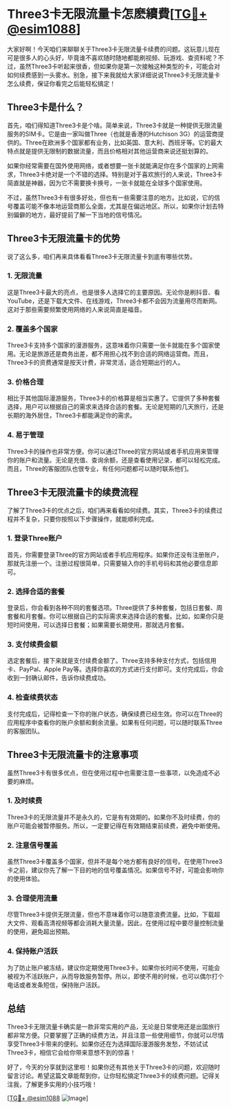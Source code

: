 # Three3卡无限流量卡怎麽續費[[TG💪+ @esim1088](https://t.me/s/esim1088)]

大家好啊！今天咱们来聊聊关于Three3卡无限流量卡续费的问题。这玩意儿现在可是很多人的心头好，毕竟谁不喜欢随时随地都能刷视频、玩游戏、查资料呢？不过，虽然Three3卡听起来很香，但如果你是第一次接触这种类型的卡，可能会对如何续费感到一头雾水。别急，接下来我就给大家详细说说Three3卡无限流量卡怎么续费，保证你看完之后能轻松搞定！

## Three3卡是什么？

首先，咱们得知道Three3卡是个啥。简单来说，Three3卡就是一种提供无限流量服务的SIM卡。它是由一家叫做Three（也就是香港的Hutchison 3G）的运营商提供的。Three在欧洲多个国家都有业务，比如英国、意大利、西班牙等。它的最大特点就是提供无限制的数据流量，而且价格相对其他运营商来说还挺划算的。

如果你经常需要在国外使用网络，或者想要一张卡就能满足你在多个国家的上网需求，Three3卡绝对是一个不错的选择。特别是对于喜欢旅行的人来说，Three3卡简直就是神器，因为它不需要换卡换号，一张卡就能在全球多个国家使用。

不过，虽然Three3卡有很多好处，但也有一些需要注意的地方。比如说，它的信号覆盖可能不像本地运营商那么全面，尤其是在偏远地区。所以，如果你计划去特别偏僻的地方，最好提前了解一下当地的信号情况。

## Three3卡无限流量卡的优势

说了这么多，咱们再来具体看看Three3卡无限流量卡到底有哪些优势。

### 1. **无限流量**

这是Three3卡最大的亮点，也是很多人选择它的主要原因。无论你是刷抖音、看YouTube，还是下载大文件、在线游戏，Three3卡都不会因为流量用尽而断网。这对于那些需要频繁使用网络的人来说简直是福音。

### 2. **覆盖多个国家**

Three3卡支持多个国家的漫游服务，这意味着你只需要一张卡就能在多个国家使用。无论是旅游还是商务出差，都不用担心找不到合适的网络运营商。而且，Three3卡的资费通常是按天计费，非常灵活，适合短期出行的人。

### 3. **价格合理**

相比于其他国际漫游服务，Three3卡的价格算是相当实惠了。它提供了多种套餐选择，用户可以根据自己的需求来选择合适的套餐。无论是短期的几天旅行，还是长期的海外居住，Three3卡都能满足你的需求。

### 4. **易于管理**

Three3卡的操作也非常方便。你可以通过Three的官方网站或者手机应用来管理你的账户和流量。无论是充值、查询余额，还是查看使用记录，都可以轻松完成。而且，Three的客服团队也很专业，有任何问题都可以随时联系他们。

## Three3卡无限流量卡的续费流程

了解了Three3卡的优点之后，咱们再来看看如何续费。其实，Three3卡的续费过程并不复杂，只要你按照以下步骤操作，就能顺利完成。

### 1. **登录Three账户**

首先，你需要登录Three的官方网站或者手机应用程序。如果你还没有注册账户，那就先注册一个。注册过程很简单，只需要输入你的手机号码和其他必要信息即可。

### 2. **选择合适的套餐**

登录后，你会看到各种不同的套餐选项。Three提供了多种套餐，包括日套餐、周套餐和月套餐。你可以根据自己的实际需求来选择合适的套餐。比如，如果你只是短时间使用，可以选择日套餐；如果需要长期使用，那就选月套餐。

### 3. **支付续费金额**

选定套餐后，接下来就是支付续费金额了。Three支持多种支付方式，包括信用卡、PayPal、Apple Pay等。选择你喜欢的方式进行支付即可。支付完成后，你会收到一封确认邮件，告诉你续费成功。

### 4. **检查续费状态**

支付完成后，记得检查一下你的账户状态，确保续费已经生效。你可以在Three的应用程序中查看你的账户余额和剩余流量。如果有任何问题，可以随时联系Three的客服团队。

## Three3卡无限流量卡的注意事项

虽然Three3卡有很多优点，但在使用过程中也需要注意一些事项，以免造成不必要的麻烦。

### 1. **及时续费**

Three3卡的无限流量并不是永久的，它是有有效期的。如果你不及时续费，你的账户可能会被暂停服务。所以，一定要记得在有效期结束前续费，避免中断使用。

### 2. **注意信号覆盖**

虽然Three3卡覆盖多个国家，但并不是每个地方都有良好的信号。在使用Three3卡之前，建议你先了解一下目的地的信号覆盖情况。如果信号不好，可能会影响你的使用体验。

### 3. **合理使用流量**

尽管Three3卡提供无限流量，但也不意味着你可以随意浪费流量。比如，下载超大文件、观看高清视频等都会消耗大量流量。因此，在使用过程中要尽量控制流量的使用，避免超出预期。

### 4. **保持账户活跃**

为了防止账户被冻结，建议你定期使用Three3卡。如果你长时间不使用，可能会被视为不活跃账户，从而导致服务暂停。所以，即使不用的时候，也可以偶尔打个电话或者发条短信，保持账户活跃。

## 总结

Three3卡无限流量卡确实是一款非常实用的产品，无论是日常使用还是出国旅行都非常方便。只要掌握了正确的续费方法，并且注意一些使用细节，你就可以尽情享受Three3卡带来的便利。如果你还在为选择国际漫游服务发愁，不妨试试Three3卡，相信它会给你带来意想不到的惊喜！

好了，今天的分享就到这里啦！如果你还有其他关于Three3卡的问题，欢迎随时留言讨论。希望这篇文章能帮到你，让你轻松搞定Three3卡的续费问题。记得关注我，了解更多实用的小技巧哦！

[[TG💪+ @esim1088](https://t.me/s/esim1088) ![Image](https://i.postimg.cc/4NQfJmqS/Snipaste-2025-05-13-00-14-12.png)]